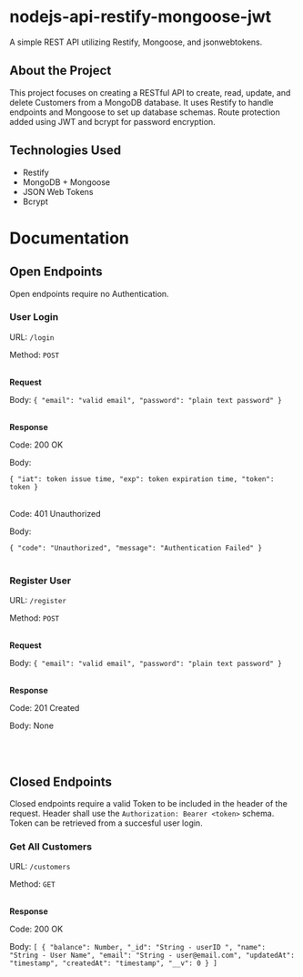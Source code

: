 # nodejs-api-restify-mongoose-jwt

A simple REST API utilizing Restify, Mongoose, and jsonwebtokens.

## About the Project

This project focuses on creating a RESTful API to create, read, update, and delete Customers from a MongoDB database. It uses Restify to handle endpoints and Mongoose to set up database schemas. Route protection added using JWT and bcrypt for password encryption.

## Technologies Used

- Restify
- MongoDB + Mongoose
- JSON Web Tokens
- Bcrypt

# Documentation

## Open Endpoints

Open endpoints require no Authentication.

### User Login

URL: `/login`

Method: `POST`
<br></br>

**Request**

Body: `{ "email": "valid email", "password": "plain text password" }`
<br></br>

**Response**

Code: 200 OK

Body:

`{ "iat": token issue time, "exp": token expiration time, "token": token }`
<br></br>

Code: 401 Unauthorized

Body:

`{ "code": "Unauthorized", "message": "Authentication Failed" }`
<br></br>

### Register User

URL: `/register`

Method: `POST`
<br></br>

**Request**

Body: `{ "email": "valid email", "password": "plain text password" }`
<br></br>

**Response**

Code: 201 Created

Body: None

<br></br>

## Closed Endpoints

Closed endpoints require a valid Token to be included in the header of the
request. Header shall use the `Authorization: Bearer <token>` schema. Token can be retrieved from a succesful user login.

### Get All Customers

URL: `/customers`

Method: `GET`
<br></br>

**Response**

Code: 200 OK

Body:
`[ { "balance": Number, "_id": "String - userID ", "name": "String - User Name", "email": "String - user@email.com", "updatedAt": "timestamp", "createdAt": "timestamp", "__v": 0 } ]`

<br></br>
